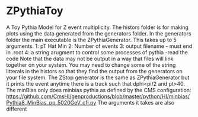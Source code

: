 # ZPythiaToy
A Toy Pythia Model for Z event multiplicity.
The histors folder is for making plots using the data generated from the generators folder. 
In the generators folder the main executable is the ZPythiaGenerator. This takes up to 5 arguments. 
  1: pT Hat Min
  2: Number of events 
  3: output filename - must end in .root
  4: a string arugment to control some processes of pythia -read the code
Note that the data may not be output in a way that files will link together on your system. 
  You may need to change some of the string litterals in the histors so that they find the output from the generators on your file system.
The ZStop generator is the same as ZPythiaGenerator but it prints the event anytime there is a track such that dphi<pi/2 and pt>40.
The minBias only does minbias pythia as defined by the CMS configuration:
  https://github.com/CmsHI/genproductions/blob/master/python/HI/minbias/Pythia8_MinBias_pp_5020GeV_cfi.py
  The arguments it takes are also different
 
